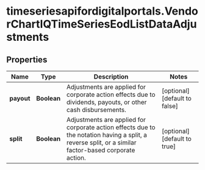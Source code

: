 # timeseriesapifordigitalportals.VendorChartIQTimeSeriesEodListDataAdjustments

## Properties

Name | Type | Description | Notes
------------ | ------------- | ------------- | -------------
**payout** | **Boolean** | Adjustments are applied for corporate action effects due to dividends, payouts, or other cash disbursements. | [optional] [default to false]
**split** | **Boolean** | Adjustments are applied for corporate action effects due to the notation having a split, a reverse split, or a similar factor-based corporate action. | [optional] [default to true]


